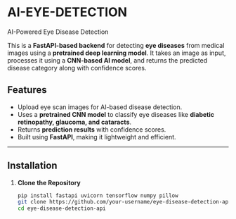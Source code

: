 # AI-EYE-DETECTION
AI-Powered Eye Disease Detection

This is a **FastAPI-based backend** for detecting **eye diseases** from medical images using a **pretrained deep learning model**. It takes an image as input, processes it using a **CNN-based AI model**, and returns the predicted disease category along with confidence scores.  

## **Features**  
- Upload eye scan images for AI-based disease detection.  
- Uses a **pretrained CNN model** to classify eye diseases like **diabetic retinopathy, glaucoma, and cataracts**.  
- Returns **prediction results** with confidence scores.  
- Built using **FastAPI**, making it lightweight and efficient.  

---

## **Installation**  

1. **Clone the Repository**  
   ```bash
   pip install fastapi uvicorn tensorflow numpy pillow
   git clone https://github.com/your-username/eye-disease-detection-api.git
   cd eye-disease-detection-api

  

